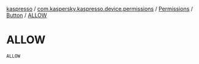 [kaspresso](../../../index.md) / [com.kaspersky.kaspresso.device.permissions](../../index.md) / [Permissions](../index.md) / [Button](index.md) / [ALLOW](./-a-l-l-o-w.md)

# ALLOW

`ALLOW`